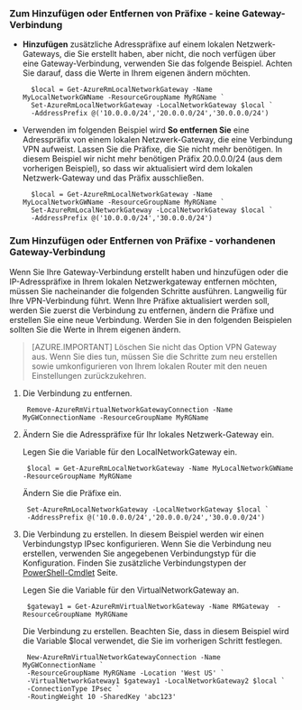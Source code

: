 ### <a name="noconnection"></a>Zum Hinzufügen oder Entfernen von Präfixe - keine Gateway-Verbindung

- **Hinzufügen** zusätzliche Adresspräfixe auf einem lokalen Netzwerk-Gateways, die Sie erstellt haben, aber nicht, die noch verfügen über eine Gateway-Verbindung, verwenden Sie das folgende Beispiel. Achten Sie darauf, dass die Werte in Ihrem eigenen ändern möchten.

        $local = Get-AzureRmLocalNetworkGateway -Name MyLocalNetworkGWName -ResourceGroupName MyRGName `
        Set-AzureRmLocalNetworkGateway -LocalNetworkGateway $local `
        -AddressPrefix @('10.0.0.0/24','20.0.0.0/24','30.0.0.0/24')

- Verwenden im folgenden Beispiel wird **So entfernen Sie** eine Adresspräfix von einem lokalen Netzwerk-Gateway, die eine Verbindung VPN aufweist. Lassen Sie die Präfixe, die Sie nicht mehr benötigen. In diesem Beispiel wir nicht mehr benötigen Präfix 20.0.0.0/24 (aus dem vorherigen Beispiel), so dass wir aktualisiert wird dem lokalen Netzwerk-Gateway und das Präfix ausschließen.

        $local = Get-AzureRmLocalNetworkGateway -Name MyLocalNetworkGWName -ResourceGroupName MyRGName `
        Set-AzureRmLocalNetworkGateway -LocalNetworkGateway $local `
        -AddressPrefix @('10.0.0.0/24','30.0.0.0/24')

### <a name="withconnection"></a>Zum Hinzufügen oder Entfernen von Präfixe - vorhandenen Gateway-Verbindung

Wenn Sie Ihre Gateway-Verbindung erstellt haben und hinzufügen oder die IP-Adresspräfixe in Ihrem lokalen Netzwerkgateway entfernen möchten, müssen Sie nacheinander die folgenden Schritte ausführen. Langweilig für Ihre VPN-Verbindung führt. Wenn Ihre Präfixe aktualisiert werden soll, werden Sie zuerst die Verbindung zu entfernen, ändern die Präfixe und erstellen Sie eine neue Verbindung. Werden Sie in den folgenden Beispielen sollten Sie die Werte in Ihrem eigenen ändern.

>[AZURE.IMPORTANT] Löschen Sie nicht das Option VPN Gateway aus. Wenn Sie dies tun, müssen Sie die Schritte zum neu erstellen sowie umkonfigurieren von Ihrem lokalen Router mit den neuen Einstellungen zurückzukehren.
 
1. Die Verbindung zu entfernen.

        Remove-AzureRmVirtualNetworkGatewayConnection -Name MyGWConnectionName -ResourceGroupName MyRGName

2. Ändern Sie die Adresspräfixe für Ihr lokales Netzwerk-Gateway ein.

    Legen Sie die Variable für den LocalNetworkGateway ein.

        $local = Get-AzureRmLocalNetworkGateway -Name MyLocalNetworkGWName -ResourceGroupName MyRGName

    Ändern Sie die Präfixe ein.

        Set-AzureRmLocalNetworkGateway -LocalNetworkGateway $local `
        -AddressPrefix @('10.0.0.0/24','20.0.0.0/24','30.0.0.0/24')

4. Die Verbindung zu erstellen. In diesem Beispiel werden wir einen Verbindungstyp IPsec konfigurieren. Wenn Sie die Verbindung neu erstellen, verwenden Sie angegebenen Verbindungstyp für die Konfiguration. Finden Sie zusätzliche Verbindungstypen der [PowerShell-Cmdlet](https://msdn.microsoft.com/library/mt603611.aspx) Seite.

    Legen Sie die Variable für den VirtualNetworkGateway an.

        $gateway1 = Get-AzureRmVirtualNetworkGateway -Name RMGateway  -ResourceGroupName MyRGName

    Die Verbindung zu erstellen. Beachten Sie, dass in diesem Beispiel wird die Variable $local verwendet, die Sie im vorherigen Schritt festlegen.


        New-AzureRmVirtualNetworkGatewayConnection -Name MyGWConnectionName `
        -ResourceGroupName MyRGName -Location 'West US' `
        -VirtualNetworkGateway1 $gateway1 -LocalNetworkGateway2 $local `
        -ConnectionType IPsec `
        -RoutingWeight 10 -SharedKey 'abc123'
